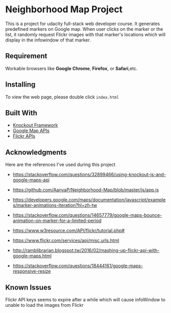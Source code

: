# Neighborhood Map Project
This is a project for udacity full-stack web developer course. It generates predefined markers on Google map. When user clicks on the marker or the list, it randomly request Flickr images with that marker's locations which will display in the infowindow of that marker.

## Requirement
Workable browsers like **Google Chrome**, **Firefox**, or **Safari**,etc.

## Installing
To view the web page, please double click `index.html`

## Built With
* [Knockout Framework](http://knockoutjs.com/)
* [Google Map APIs](https://developers.google.com/maps/documentation/javascript/tutorial)
* [Flickr APIs](https://www.flickr.com/services/api/)

## Acknowledgments
Here are the references I've used during this project

* https://stackoverflow.com/questions/32899466/using-knockout-js-and-google-maps-api

* https://github.com/AanyaP/Neighborhood-Map/blob/master/js/app.js

* https://developers.google.com/maps/documentation/javascript/examples/marker-animations-iteration?hl=zh-tw

* https://stackoverflow.com/questions/14657779/google-maps-bounce-animation-on-marker-for-a-limited-period

* https://www.w3resource.com/API/flickr/tutorial.php#

* https://www.flickr.com/services/api/misc.urls.html

* http://ramblibrarian.blogspot.tw/2016/02/mashing-up-flickr-api-with-google-maps.html

* https://stackoverflow.com/questions/18444161/google-maps-responsive-resize

## Known Issues
Flickr API keys seems to expire after a while which will cause infoWindow to unable to load the images from Flickr
